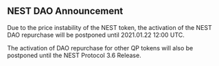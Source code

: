 ## NEST DAO Announcement

Due to the price instability of the NEST token, the activation of the NEST DAO repurchase will be postponed until 2021.01.22 12:00 UTC.

The activation of DAO repurchase for other QP tokens will also be postponed until the NEST Protocol 3.6 Release.
